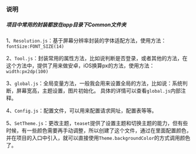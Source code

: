 ### 说明
##### 项目中常用的封装都放在app目录下Common文件夹
1、`Resolution.js`：基于屏幕分辨率封装的字体适配方法，使用方法：`fontSize:FONT_SIZE(14)`

2、`Tool.js`：封装常用的属性方法，比如说判断是否登录，或者其他的方法，在这个方法中，提供了用来做安卓，iOS换算px的方法，使用方法：`width:px2dp(100)`

3、`global.js`：全局变量方法，一般我会用来设置全局的方法，比如说：系统判断，屏幕宽高，主题设置，图片初始化。
具体的详情可以查看`global.js`内部注释。

4、`Config.js`：配置文件，可以用来配置请求网址，配置表等等。

5、`SetTheme.js`：更改主题，`teaset`提供了设置主题和切换主题的能力，但有些时候，有一些颜色需要再手动调整，所以创建了这个文件，通过在里面配置颜色，并在项目的入口中引入，就可以直接使用`Theme.backgroundColor`的方式调用颜色了。